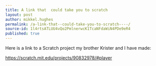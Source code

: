 ```yaml
---
title: A link that  could take you to scratch    
layout: post
author: mikkel.hughes
permalink: /a-link-that--could-take-you-to-scratch----/
source-id: 1l4rtsATLUU4vQo2PmlnerwcK1TcaNFdaWiN4PDe9eR4
published: true
---
```

Here is a link to a Scratch project my brother Krister and I have made:

https://scratch.mit.edu/projects/90832978/#player

